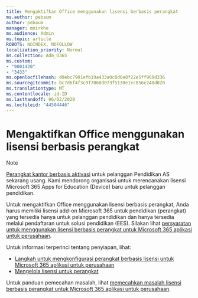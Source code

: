 ```yaml
---
title: Mengaktifkan Office menggunakan lisensi berbasis perangkat
ms.author: pebaum
author: pebaum
manager: mnirkhe
ms.audience: Admin
ms.topic: article
ROBOTS: NOINDEX, NOFOLLOW
localization_priority: Normal
ms.collection: Adm_O365
ms.custom:
- "9001420"
- "3433"
ms.openlocfilehash: d0ebc7901efb19a433a0c8d6e8f22e5ff969d336
ms.sourcegitcommit: bc7d6f4f3c9f7060d073f5130e1ec856e248d020
ms.translationtype: MT
ms.contentlocale: id-ID
ms.lasthandoff: 06/02/2020
ms.locfileid: "44504446"
---
```

# <a name="activating-office-using-device-based-licensing"></a>Mengaktifkan Office menggunakan lisensi berbasis perangkat

> [!NOTE]
> [Perangkat kantor berbasis aktivasi](https://aka.ms/officedba) untuk pelanggan Pendidikan AS sekarang usang. Kami mendorong organisasi untuk merencanakan lisensi Microsoft 365 Apps for Education (Device) baru untuk pelanggan pendidikan.

Untuk mengaktifkan Office menggunakan lisensi berbasis perangkat, Anda harus memiliki lisensi add-on Microsoft 365 untuk pendidikan (perangkat) yang tersedia hanya untuk pelanggan pendidikan dan hanya tersedia melalui pendaftaran untuk solusi pendidikan (EES). Silakan lihat [persyaratan untuk menggunakan lisensi berbasis perangkat untuk Microsoft 365 aplikasi untuk perusahaan](https://docs.microsoft.com/deployoffice/device-based-licensing#requirements-for-using-device-based-licensing-for-microsoft-365-apps-for-enterprise).


Untuk informasi terperinci tentang penyiapan, lihat:

- [Langkah untuk mengkonfigurasi perangkat berbasis lisensi untuk Microsoft 365 aplikasi untuk perusahaan](https://docs.microsoft.com/deployoffice/device-based-licensing#steps-to-configure-device-based-licensing-for-microsoft-365-apps-for-enterprise)
- [Mengelola lisensi untuk perangkat](https://docs.microsoft.com/microsoft-365/admin/misc/manage-licenses-for-devices)

Untuk panduan pemecahan masalah, lihat [memecahkan masalah lisensi berbasis perangkat untuk Microsoft 365 aplikasi untuk perusahaan](https://docs.microsoft.com/deployoffice/device-based-licensing#troubleshoot-device-based-licensing-for-microsoft-365-apps-for-enterprise).
